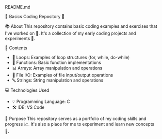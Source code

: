README.md

🚀 Basics Coding Repository 🌟

📚 About
This repository contains basic coding examples and exercises that I've worked on 🚧. It's a collection of my early coding projects and experiments 🔬.

📁 Contents
- 🔄 Loops: Examples of loop structures (for, while, do-while)
- 📝 Functions: Basic function implementations
- 📊 Arrays: Array manipulation and operations
- 📂 File I/O: Examples of file input/output operations
- 🔤 Strings: String manipulation and operations

💻 Technologies Used
- 💡 Programming Language: C
- 🛠 IDE: VS Code

🎯 Purpose
This repository serves as a portfolio of my coding skills and progress 📈. It's also a place for me to experiment and learn new concepts 🤔.

